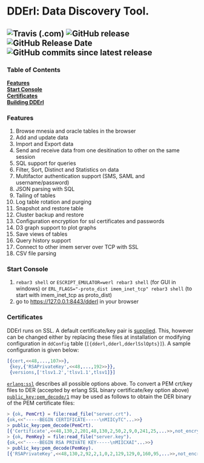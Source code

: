 DDErl: Data Discovery Tool.
=====

![Travis (.com)](https://img.shields.io/travis/com/KonnexionsGmbH/dderl.svg?branch=master)
![GitHub release](https://img.shields.io/github/release/KonnexionsGmbH/dderl.svg)
![GitHub Release Date](https://img.shields.io/github/release-date/KonnexionsGmbH/dderl.svg)
![GitHub commits since latest release](https://img.shields.io/github/commits-since/KonnexionsGmbH/dderl/3.9.7.svg)
----

### Table of Contents

**[Features](#features)**<br>
**[Start Console](#start_console)**<br>
**[Certificates](#certificates)**<br>
**[Building DDErl](Build.md)**<br>

### <a name="features"></a> Features
1. Browse mnesia and oracle tables in the browser
1. Add and update data
1. Import and Export data
1. Send and receive data from one desitination to other on the same session
1. SQL support for queries
1. Filter, Sort, Distinct and Statistics on data
1. Multifactor authentication support (SMS, SAML and username/password)
1. JSON parsing with SQL 
1. Tailing of tables 
1. Log table rotation and purging
1. Snapshot and restore table
1. Cluster backup and restore
1. Configuration encryption for ssl certificates and passwords
1. D3 graph support to plot graphs
1. Save views of tables 
1. Query history support
1. Connect to other imem server over TCP with SSL
1. CSV file parsing

### <a name="start_console"></a> Start Console
1. `rebar3 shell` or `ESCRIPT_EMULATOR=werl rebar3 shell` (for GUI in windows) or `ERL_FLAGS="-proto_dist imem_inet_tcp" rebar3 shell` (to start with imem_inet_tcp as proto_dist)
1. go to https://127.0.0.1:8443/dderl in your browser

### <a name="certificates"></a> Certificates
DDErl runs on SSL. A default certificate/key pair is [supplied](https://bitbucket.org/konnexions/dderl/src/master/priv/certs/). This, however can be changed either by replacing these files at installation or modifying configuration in `ddConfig` table (`[{dderl,dderl,dderlSslOpts}]`). A sample configuration is given below:
```erlang
[{cert,<<48,...,107>>},
 {key,{'RSAPrivateKey',<<48,...,192>>}},
 {versions,['tlsv1.2','tlsv1.1',tlsv1]}]
```
[`erlang:ssl`](http://erlang.org/doc/man/ssl.html) describes all possible options above.
To convert a PEM crt/key files to DER (accepted by erlang SSL binary certificate/key option above) [`public_key:pem_decode/1`](http://www.erlang.org/doc/man/public_key.html#pem_decode-1) may be used as follows to obtain the DER binary of the PEM certificate files:
```erlang
> {ok, PemCrt} = file:read_file("server.crt").
{ok,<<"-----BEGIN CERTIFICATE-----\nMIICyTC"...>>}
> public_key:pem_decode(PemCrt).
[{'Certificate',<<48,130,2,201,48,130,2,50,2,9,0,241,25,...>>,not_encrypted}]
> {ok, PemKey} = file:read_file("server.key").
{ok,<<"-----BEGIN RSA PRIVATE KEY-----\nMIICXAI"...>>}
> public_key:pem_decode(PemKey).              
[{'RSAPrivateKey',<<48,130,2,92,2,1,0,2,129,129,0,160,95,...>>,not_encrypted}]
```
